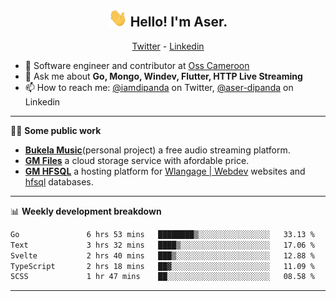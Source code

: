 <h2 align="center"> <img src="https://github.com/gabriel-TheCode/gabriel-TheCode/blob/master/gifs/Hi.gif" width="30px"> Hello! I'm Aser.</h2>
<p align="center">
  <a href="https://twitter.com/iamdipanda">Twitter</a> - 
  <a href="https://www.linkedin.com/in/aser-dipanda/">Linkedin</a>
</p>


- 🔭 Software engineer and contributor at [Oss Cameroon](https://github.com/osscameroon)
- 💬 Ask me about **Go, Mongo, Windev, Flutter, HTTP Live Streaming**
- 📫 How to reach me: [@iamdipanda](https://twitter.com/iamdipanda) on Twitter, [@aser-dipanda](https://www.linkedin.com/in/aser-dipanda/) on Linkedin

-------

👨‍💻 **Some public work**

- **[Bukela Music](https://music.bukela.co)**(personal project) a free audio streaming platform. 
- **[GM Files](https://gamesmania.io)** a cloud storage service with afordable price.
- **[GM HFSQL](https://gamesmania.io)** a hosting platform for [Wlangage | Webdev](https://pcsoft.fr/webdev/index.html) websites and [hfsql](https://pcsoft.fr/accueilpub/hfsql.htm) databases.
-------

📊 **Weekly development breakdown**

<!--START_SECTION:waka-->

```txt
Go               6 hrs 53 mins   ████████▒░░░░░░░░░░░░░░░░   33.13 %
Text             3 hrs 32 mins   ████▒░░░░░░░░░░░░░░░░░░░░   17.06 %
Svelte           2 hrs 40 mins   ███▒░░░░░░░░░░░░░░░░░░░░░   12.88 %
TypeScript       2 hrs 18 mins   ██▓░░░░░░░░░░░░░░░░░░░░░░   11.09 %
SCSS             1 hr 47 mins    ██░░░░░░░░░░░░░░░░░░░░░░░   08.58 %
```

<!--END_SECTION:waka-->

-------
